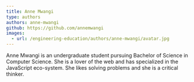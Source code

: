 ```yaml
---
title: Anne Mwangi
type: authors
authors: anne-mwangi
github: https://github.com/annemwangi
images:
  - url: /engineering-education/authors/anne-mwangi/avatar.jpg
---
```

Anne Mwangi is an undergraduate student pursuing Bachelor of Science in Computer Science. She is a lover of the web and has specialized in the JavaScript eco-system. She likes solving problems and she is a critical thinker.
